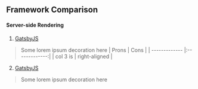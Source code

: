 Framework Comparison
------

#### Server-side Rendering
1. [GatsbyJS](https://google.com)
> Some lorem ipsum decoration here
| Prons        | Cons          |
| ------------- |:-------------:|
| col 3 is      | right-aligned |


2. [GatsbyJS](https://google.com)
> Some lorem ipsum decoration here
